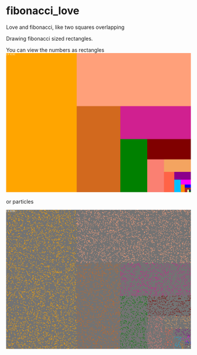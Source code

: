 # fibonacci_love
Love and fibonacci, like two squares overlapping

Drawing fibonacci sized rectangles.

You can view the numbers as rectangles
![rectangles](https://github.com/madboy/fibonacci_love/blob/master/1428744445.png)

or particles

![particles](https://github.com/madboy/fibonacci_love/blob/master/1428744462.png)
